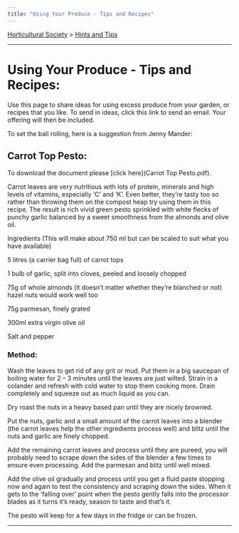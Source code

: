 ```yaml
---
title: "Using Your Produce - Tips and Recipes"
---
```



[Horticultural Society](/horticultural-society) > [Hints and Tips](/horticultural-society/HintsandTips)

----

# Using Your Produce - Tips and Recipes:

Use this page to share ideas for using excess produce from your garden, or recipes that you like.
To send in ideas, click this link to send an email. Your offering will then be included.

To set the ball rolling, here is a suggestion from Jenny Mander:


## Carrot Top Pesto:
To download the document please [click here](Carrot Top Pesto.pdf).

Carrot leaves are very nutritious with lots of protein, minerals and high levels of vitamins, especially ‘C’ and ‘K’. Even better, they’re tasty too so rather than throwing them on the compost heap try using them in this recipe. The result is rich vivid green pesto sprinkled with white flecks of punchy garlic balanced by a sweet smoothness from the almonds and olive oil.

Ingredients (This will make about 750 ml but can be scaled to suit what you have available)

5 litres (a carrier bag full) of carrot tops

1 bulb of garlic, split into cloves, peeled and loosely chopped

75g of whole almonds (it doesn’t matter whether they’re blanched or not) hazel nuts would work well too

75g parmesan, finely grated

300ml extra virgin olive oil

Salt and pepper

### Method:

Wash the leaves to get rid of any grit or mud. Put them in a big saucepan of boiling water for 2 – 3 minutes until the leaves are just wilted. Strain in a colander and refresh with cold water to stop them cooking more. Drain completely and squeeze out as much
liquid as you can.

Dry roast the nuts in a heavy based pan until they are nicely browned.

Put the nuts, garlic and a small amount of the carrot leaves into a blender (the carrot leaves help the other ingredients process well) and blitz until the nuts and garlic are finely chopped.

Add the remaining carrot leaves and process until they are pureed, you will probably need to scrape down the sides of the blender a few times to ensure even processing. Add the parmesan and blitz until well mixed.

Add the olive oil gradually and process until you get a fluid paste stopping now and again to test the consistency and scraping down the sides. When it gets to the ‘falling over’ point when the pesto gently falls into the processor blades as it turns it’s ready, season to taste and that’s it. 

The pesto will keep for a few days in the fridge or can be frozen.

---
